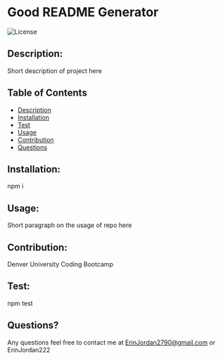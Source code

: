 
  # Good README Generator

  ![License](https://img.shields.io/badge/License-MIT-blue.svg)

  ## Description:
  Short description of project here

  ## Table of Contents
  * [Description](#description)
  * [Installation](#installation)
  * [Test](#test)
  * [Usage](#usage)
  * [Contribution](#contribution)
  * [Questions](#questions)

  ## Installation:
  npm i

  ## Usage:
  Short paragraph on the usage of repo here

  ## Contribution:
  Denver University Coding Bootcamp

  ## Test:
  npm test

  ## Questions?
  Any questions feel free to contact me at ErinJordan2790@gmail.com or ErinJordan222
  

